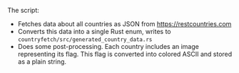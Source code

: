 The script:

- Fetches data about all countries as JSON from <https://restcountries.com>
- Converts this data into a single Rust enum, writes to `countryfetch/src/generated_country_data.rs`
- Does some post-processing. Each country includes an image representing its flag. This flag is converted into colored ASCII and stored as a plain string.
